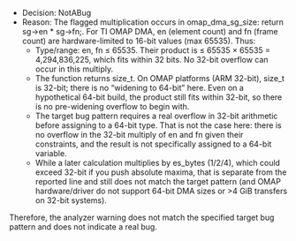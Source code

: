 - Decision: NotABug
- Reason: The flagged multiplication occurs in omap_dma_sg_size: return sg->en * sg->fn;. For TI OMAP DMA, en (element count) and fn (frame count) are hardware-limited to 16-bit values (max 65535). Thus:
  - Type/range: en, fn ≤ 65535. Their product is ≤ 65535 × 65535 = 4,294,836,225, which fits within 32 bits. No 32-bit overflow can occur in this multiply.
  - The function returns size_t. On OMAP platforms (ARM 32-bit), size_t is 32-bit; there is no “widening to 64-bit” here. Even on a hypothetical 64-bit build, the product still fits within 32-bit, so there is no pre-widening overflow to begin with.
  - The target bug pattern requires a real overflow in 32-bit arithmetic before assigning to a 64-bit type. That is not the case here: there is no overflow in the 32-bit multiply of en and fn given their constraints, and the result is not specifically assigned to a 64-bit variable.
  - While a later calculation multiplies by es_bytes (1/2/4), which could exceed 32-bit if you push absolute maxima, that is separate from the reported line and still does not match the target pattern (and OMAP hardware/driver do not support 64-bit DMA sizes or >4 GiB transfers on 32-bit systems).

Therefore, the analyzer warning does not match the specified target bug pattern and does not indicate a real bug.
